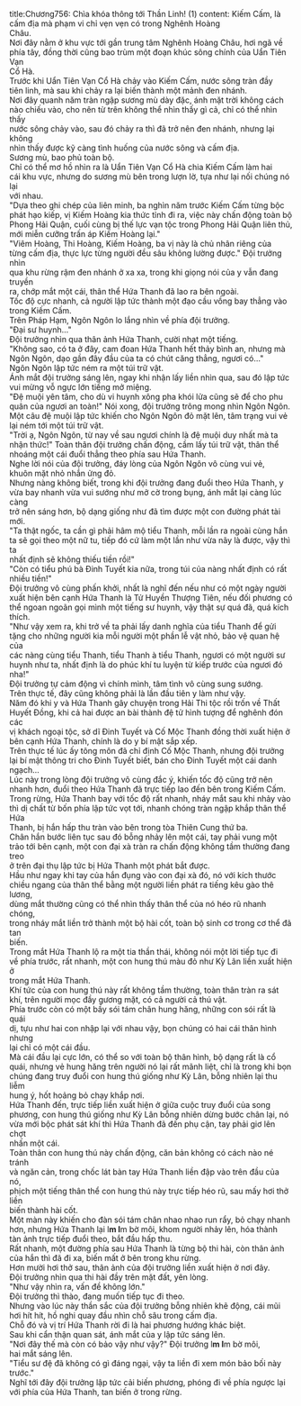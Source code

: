 title:Chương756: Chìa khóa thông tới Thần Linh! (1)
content:
Kiếm Cấm, là cấm địa mà phạm vi chỉ vẹn vẹn có trong Nghênh Hoàng<br>Châu.<br>Nơi đây nằm ở khu vực tới gần trung tâm Nghênh Hoàng Châu, hơi ngã về<br>phía tây, đồng thời cũng bao trùm một đoạn khúc sông chính của Uẩn Tiên Vạn<br>Cổ Hà.<br>Trước khi Uẩn Tiên Vạn Cổ Hà chảy vào Kiếm Cấm, nước sông tràn đầy<br>tiên linh, mà sau khi chảy ra lại biến thành một mảnh đen nhánh.<br>Nơi đây quanh năm tràn ngập sương mù dày đặc, ánh mặt trời không cách<br>nào chiếu vào, cho nên từ trên không thể nhìn thấy gì cả, chỉ có thể nhìn thấy<br>nước sông chảy vào, sau đó chảy ra thì đã trở nên đen nhánh, nhưng lại không<br>nhìn thấy được kỹ càng tình huống của nước sông và cấm địa.<br>Sương mù, bao phủ toàn bộ.<br>Chỉ có thể mơ hồ nhìn ra là Uẩn Tiên Vạn Cổ Hà chia Kiếm Cấm làm hai<br>cái khu vực, nhưng do sương mù bên trong lượn lờ, tựa như lại nối chúng nó lại<br>với nhau.<br>"Dựa theo ghi chép của liên minh, ba nghìn năm trước Kiếm Cấm từng bộc<br>phát hạo kiếp, vị Kiếm Hoàng kia thức tỉnh đi ra, việc này chấn động toàn bộ<br>Phong Hải Quận, cuối cùng bị thế lực vạn tộc trong Phong Hải Quận liên thủ,<br>mới miễn cưỡng trấn áp Kiếm Hoàng lại."<br>"Viêm Hoàng, Thi Hoàng, Kiếm Hoàng, ba vị này là chủ nhân riêng của<br>từng cấm địa, thực lực từng người đều sâu không lường được." Đội trưởng nhìn<br>qua khu rừng rậm đen nhánh ở xa xa, trong khi giọng nói của y vẫn đang truyền<br>ra, chớp mắt một cái, thân thể Hứa Thanh đã lao ra bên ngoài.<br>Tốc độ cực nhanh, cả người lập tức thành một đạo cầu vồng bay thẳng vào<br>trong Kiếm Cấm.<br>Trên Pháp Hạm, Ngôn Ngôn lo lắng nhìn về phía đội trưởng.<br>"Đại sư huynh..."<br>Đội trưởng nhìn qua thân ảnh Hứa Thanh, cười nhạt một tiếng.<br>"Không sao, có ta ở đây, cam đoan Hứa Thanh hết thảy bình an, nhưng mà<br>Ngôn Ngôn, dạo gần đây đầu của ta có chút căng thẳng, ngươi có..."<br>Ngôn Ngôn lập tức ném ra một túi trữ vật.<br>Ánh mắt đội trưởng sáng lên, ngay khi nhận lấy liền nhìn qua, sau đó lập tức<br>vui mừng vỗ ngực lớn tiếng mở miệng.<br>"Đệ muội yên tâm, cho dù vi huynh xông pha khói lửa cũng sẽ để cho phu<br>quân của ngươi an toàn!" Nói xong, đội trưởng trông mong nhìn Ngôn Ngôn.<br>Một câu đệ muội lập tức khiến cho Ngôn Ngôn đỏ mặt lên, tâm trạng vui vẻ<br>lại ném tới một túi trữ vật.<br>"Trời ạ, Ngôn Ngôn, từ nay về sau ngươi chính là đệ muội duy nhất mà ta<br>nhận thức!" Toàn thân đội trưởng chấn động, cầm lấy túi trữ vật, thân thể<br>nhoáng một cái đuổi thẳng theo phía sau Hứa Thanh.<br>Nghe lời nói của đội trưởng, đáy lòng của Ngôn Ngôn vô cùng vui vẻ,<br>khuôn mặt nhỏ nhắn ửng đỏ.<br>Nhưng nàng không biết, trong khi đội trưởng đang đuổi theo Hứa Thanh, y<br>vừa bay nhanh vừa vui sướng như mở cờ trong bụng, ánh mắt lại càng lúc càng<br>trở nên sáng hơn, bộ dạng giống như đã tìm được một con đường phát tài mới.<br>"Ta thật ngốc, ta cần gì phải hâm mộ tiểu Thanh, mỗi lần ra ngoài cùng hắn<br>ta sẽ gọi theo một nữ tu, tiếp đó cứ làm một lần như vừa nãy là được, vậy thì ta<br>nhất định sẽ không thiếu tiền rồi!"<br>"Còn có tiểu phú bà Đinh Tuyết kia nữa, trong túi của nàng nhất định có rất<br>nhiều tiền!"<br>Đội trưởng vô cùng phấn khởi, nhất là nghĩ đến nếu như có một ngày người<br>xuất hiện bên cạnh Hứa Thanh là Tử Huyền Thượng Tiên, nếu đối phương có<br>thể ngoan ngoãn gọi mình một tiếng sư huynh, vậy thật sự quá đã, quá kích<br>thích.<br>"Như vậy xem ra, khi trở về ta phải lấy danh nghĩa của tiểu Thanh để gửi<br>tặng cho những người kia mỗi người một phần lễ vật nhỏ, bảo vệ quan hệ của<br>các nàng cùng tiểu Thanh, tiểu Thanh à tiểu Thanh, ngươi có một người sư<br>huynh như ta, nhất định là do phúc khí tu luyện từ kiếp trước của ngươi đó<br>nha!"<br>Đội trưởng tự cảm động vì chính mình, tâm tình vô cùng sung sướng.<br>Trên thực tế, đây cũng không phải là lần đầu tiên y làm như vậy.<br>Năm đó khi y và Hứa Thanh gây chuyện trong Hải Thi tộc rồi trốn về Thất<br>Huyết Đồng, khi cả hai được an bài thành đệ tử hình tượng để nghênh đón các<br>vị khách ngoại tộc, sở dĩ Đinh Tuyết và Cố Mộc Thanh đồng thời xuất hiện ở<br>bên cạnh Hứa Thanh, chính là do y bí mật sắp xếp.<br>Trên thực tế lúc ấy tông môn đã chỉ định Cố Mộc Thanh, nhưng đội trưởng<br>lại bí mật thông tri cho Đinh Tuyết biết, bán cho Đinh Tuyết một cái danh<br>ngạch...<br>Lúc này trong lòng đội trưởng vô cùng đắc ý, khiến tốc độ cũng trở nên<br>nhanh hơn, đuổi theo Hứa Thanh đã trực tiếp lao đến bên trong Kiếm Cấm.<br>Trong rừng, Hứa Thanh bay với tốc độ rất nhanh, nháy mắt sau khi nhảy vào<br>thì dị chất từ bốn phía lập tức vọt tới, nhanh chóng tràn ngập khắp thân thể Hứa<br>Thanh, bị hắn hấp thu tràn vào bên trong tòa Thiên Cung thứ ba.<br>Chân hắn bước liên tục sau đó bỗng nhảy lên một cái, tay phải vung một<br>trảo tới bên cạnh, một con đại xà tràn ra chấn động không tầm thường đang treo<br>ở trên đại thụ lập tức bị Hứa Thanh một phát bắt được.<br>Hầu như ngay khi tay của hắn đụng vào con đại xà đó, nó với kích thước<br>chiều ngang của thân thể bằng một người liền phát ra tiếng kêu gào thê lương,<br>dùng mắt thường cũng có thể nhìn thấy thân thể của nó héo rũ nhanh chóng,<br>trong nháy mắt liền trở thành một bộ hài cốt, toàn bộ sinh cơ trong cơ thể đã tan<br>biến.<br>Trong mắt Hứa Thanh lộ ra một tia thần thái, không nói một lời tiếp tục đi<br>về phía trước, rất nhanh, một con hung thú màu đỏ như Kỳ Lân liền xuất hiện ở<br>trong mắt Hứa Thanh.<br>Khí tức của con hung thú này rất không tầm thường, toàn thân tràn ra sát<br>khí, trên người mọc đầy gương mặt, có cả người cả thú vật.<br>Phía trước còn có một bầy sói tám chân hung hăng, những con sói rất là quái<br>dị, tựu như hai con nhập lại với nhau vậy, bọn chúng có hai cái thân hình nhưng<br>lại chỉ có một cái đầu.<br>Mà cái đầu lại cực lớn, có thể so với toàn bộ thân hình, bộ dạng rất là cổ<br>quái, nhưng vẻ hung hăng trên người nó lại rất mãnh liệt, chỉ là trong khi bọn<br>chúng đang truy đuổi con hung thú giống như Kỳ Lân, bỗng nhiên lại thu liễm<br>hung ý, hốt hoảng bỏ chạy khắp nơi.<br>Hứa Thanh đến, trực tiếp liền xuất hiện ở giữa cuộc truy đuổi của song<br>phương, con hung thú giống như Kỳ Lân bỗng nhiên dừng bước chân lại, nó<br>vừa mới bộc phát sát khí thì Hứa Thanh đã đến phụ cận, tay phải giơ lên chợt<br>nhấn một cái.<br>Toàn thân con hung thú này chấn động, căn bản không có cách nào né tránh<br>và ngăn cản, trong chốc lát bàn tay Hứa Thanh liền đập vào trên đầu của nó,<br>phịch một tiếng thân thể con hung thú này trực tiếp héo rũ, sau mấy hơi thở liền<br>biến thành hài cốt.<br>Một màn này khiến cho đàn sói tám chân nhao nhao run rẩy, bỏ chạy nhanh<br>hơn, nhưng Hứa Thanh lại l**m l**m bờ môi, khom người nhảy lên, hóa thành<br>tàn ảnh trực tiếp đuổi theo, bắt đầu hấp thu.<br>Rất nhanh, một đường phía sau Hứa Thanh là từng bộ thi hài, còn thân ảnh<br>của hắn thì đã đi xa, biến mất ở bên trong khu rừng.<br>Hơn mười hơi thở sau, thân ảnh của đội trưởng liền xuất hiện ở nơi đây.<br>Đội trưởng nhìn qua thi hài đầy trên mặt đất, yên lòng.<br>"Như vậy nhìn ra, vấn đề không lớn."<br>Đội trưởng thì thào, đang muốn tiếp tục đi theo.<br>Nhưng vào lúc này thần sắc của đội trưởng bỗng nhiên khẽ động, cái mũi<br>hơi hít hít, hồ nghi quay đầu nhìn chỗ sâu trong cấm địa.<br>Chỗ đó và vị trí Hứa Thanh rời đi là hai phương hướng khác biệt.<br>Sau khi cẩn thận quan sát, ánh mắt của y lập tức sáng lên.<br>"Nơi đây thế mà còn có bảo vậy như vậy?" Đội trưởng l**m l**m bờ môi,<br>hai mắt sáng lên.<br>"Tiểu sư đệ đã không có gì đáng ngại, vậy ta liền đi xem món bảo bối này<br>trước."<br>Nghĩ tới đây đội trưởng lập tức cải biến phương, phóng đi về phía ngược lại<br>với phía của Hứa Thanh, tan biến ở trong rừng.